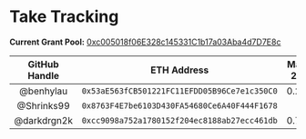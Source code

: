 # Take Tracking

**Current Grant Pool:** [0xc005018f06E328c145331C1b17a03Aba4d7D7E8c](https://etherscan.io/address/0xc005018f06E328c145331C1b17a03Aba4d7D7E8c)

| GitHub Handle | ETH Address                                  | May 26 | Jun 9 | Jun 23 | Jul 7 |
|:-------------:|:--------------------------------------------:|:------:|:-----:|:------:|:-----:|
| @benhylau     | `0x53aE563fCB501221FC11EFDD05B96Ce7e1c350C0` |   0.28 |  0.08 |        |       |
| @Shrinks99    | `0x8763F4E7be6103D430FA54680Ce6A40F444F1678` |        |       |        |       |
| @darkdrgn2k   | `0xcc9098a752a1780152f204ec8188ab27ecc461db` |  0.74  | 0.32  |        |       |
